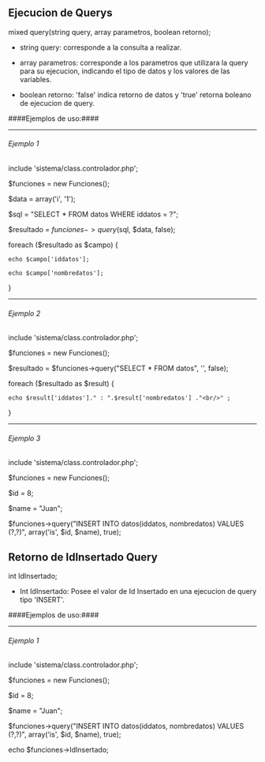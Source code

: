 ## Ejecucion de Querys ##


mixed query(string query, array parametros, boolean retorno);



* string query: corresponde a la consulta a realizar.

* array parametros: corresponde a los parametros que utilizara la query 
  para su ejecucion, indicando el 
  tipo de datos y los valores de las variables.

* boolean retorno: 'false' indica retorno de datos y 'true' retorna boleano 
  de ejecucion de query.



####Ejemplos de uso:####

__________________________________________________________________________________________
###### Ejemplo 1 ######

include 'sistema/class.controlador.php';

$funciones = new Funciones();

$data = array('i', '1');

$sql = "SELECT * FROM datos WHERE iddatos = ?";

$resultado = $funciones->query($sql, $data, false);

foreach ($resultado as $campo) {

	echo $campo['iddatos'];
	
	echo $campo['nombredatos'];
	
}

__________________________________________________________________________________________

###### Ejemplo 2 ######

include 'sistema/class.controlador.php';

$funciones = new Funciones();

$resultado = $funciones->query("SELECT * FROM datos", '', false);

foreach ($resultado as $result) {

    echo $result['iddatos']." : ".$result['nombredatos'] ."<br/>" ;
    
}

__________________________________________________________________________________________

###### Ejemplo 3 ######

include 'sistema/class.controlador.php';

$funciones = new Funciones();

$id = 8;

$name = "Juan";

$funciones->query("INSERT INTO datos(iddatos, nombredatos) VALUES (?,?)", array('is', $id, $name), true);







## Retorno de IdInsertado Query ##


int IdInsertado;


* Int IdInsertado: Posee el valor de Id Insertado en una ejecucion de query tipo 'INSERT'.



####Ejemplos de uso:####

__________________________________________________________________________________________
###### Ejemplo 1 ######

include 'sistema/class.controlador.php';

$funciones = new Funciones();

$id = 8;

$name = "Juan";

$funciones->query("INSERT INTO datos(iddatos, nombredatos) VALUES (?,?)", array('is', $id, $name), true);

echo $funciones->IdInsertado;
